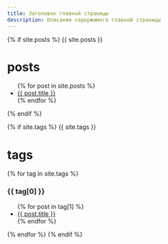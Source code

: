 ```yaml
---
title: Заголовок главной страницы
description: Описание содержимого главной страницы
---
```

{% if site.posts %}
{{ site.posts }}
    <h1>posts</h1>
        <ul>
            {% for post in site.posts %}
                <li><a href="{{ site.url }}{{ post.url }}">{{ post.title }}</a></li>
            {% endfor %}
        </ul>
{% endif %}

{% if site.tags %}
{{ site.tags }}
    <h1>tags</h1>
        {% for tag in site.tags %}
          <h3>{{ tag[0] }}</h3>
          <ul>
            {% for post in tag[1] %}
              <li><a href="{{ post.url }}">{{ post.title }}</a></li>
            {% endfor %}
          </ul>
        {% endfor %}
{% endif %}

